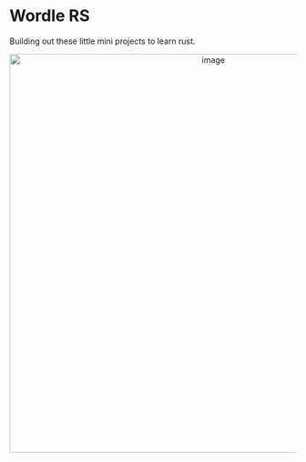 # Wordle RS

Building out these little mini projects to learn rust.
<p align="center"><img width="700" alt="image" src="https://github.com/ch00kz/wordle-rs/assets/2835946/98025d4a-ae9b-4646-a7ea-2ba8f3693590"></p>
